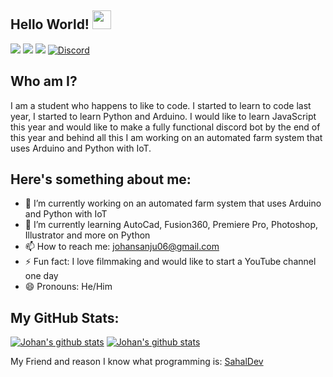 ## Hello World! <img src="https://raw.githubusercontent.com/MartinHeinz/MartinHeinz/master/wave.gif" width="30px">

![](https://img.shields.io/badge/OS-Windows-informational?style=flat&logo=Windows&logoColor=white&color=2bbc8a)
![](https://img.shields.io/badge/Main_Editor-VS_Code-informational?style=flat&logo=visual-studio-Code&logoColor=white&color=2bbc8a) 
![](https://img.shields.io/badge/Python_Editor-Pycharm-informational?style=flat&logo=Pycharm&logoColor=white&color=2bbc8a) 
[![Discord][1]][2]




## Who am I?

I am a student who happens to like to code. I started to learn to code last year, I started to learn Python and Arduino. I would like to learn JavaScript this year and would like to make a fully functional discord bot by the end of this year and behind all this I am working on an automated farm system that uses Arduino and Python with IoT.

## Here's something about me:
- 🔭 I’m currently working on an automated farm system that uses Arduino and Python with IoT
- 🌱 I’m currently learning AutoCad, Fusion360, Premiere Pro, Photoshop, Illustrator and more on Python 
- 📫 How to reach me: johansanju06@gmail.com
- ⚡ Fun fact: I love filmmaking and would like to start a YouTube channel one day
- 😄 Pronouns: He/Him

## My GitHub Stats:



[![Johan's github stats](https://github-readme-stats.vercel.app/api?username=JohanSanSebastian&count_private=true&show_icons=true&theme=synthwave&layout=compact&line_height=21)](https://farm21.blogspot.com/)
[![Johan's github stats](https://github-readme-stats.vercel.app/api/top-langs?username=JohanSanSebastian&count_private=true&show_icons=true&theme=material-palenight&layout=compact)](https://farm21.blogspot.com/)


[1]: https://badgen.net/badge/Discord/Server/cyan?icon=discord
[2]: https://discord.gg/vvbRDGjaSD



My Friend and reason I know what programming is: [SahalDev](https://github.com/SahalDev)










